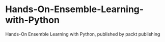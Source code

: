 # Hands-On-Ensemble-Learning-with-Python
Hands-On Ensemble Learning with Python, published by packt publishing 
